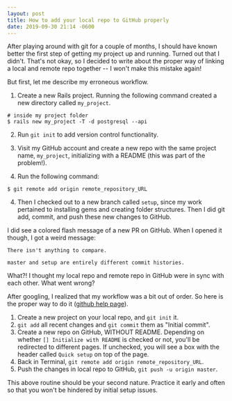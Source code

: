 ```yaml
---
layout: post
title: How to add your local repo to GitHub properly
date: 2019-09-30 21:14 -0600
---
```

After playing around with git for a couple of months, I should have known better the first step of getting my project up and running. Turned out that I didn't. That's not okay, so I decided to write about the proper way of linking a local and remote repo together -- I won't make this mistake again!

But first, let me describe my erroneous workflow.

1. Create a new Rails project. Running the following command created a new directory called `my_project`.
```
# inside my project folder
$ rails new my_project -T -d postgresql --api
```

2. Run `git init` to add version control functionality.

3. Visit my GitHub account and create a new repo with the same project name, `my_project`, initializing with a README (this was part of the problem!).

4. Run the following command:
```
$ git remote add origin remote_repository_URL
```

4. Then I checked out to a new branch called `setup`, since my work pertained to installing gems and creating folder structures. Then I did git add, commit, and push these new changes to GitHub.

I did see a colored flash message of a new PR on GitHub. When I opened it though, I got a weird message:

```
There isn't anything to compare.

master and setup are entirely different commit histories.
```

What?! I thought my local repo and remote repo in GitHub were in sync with each other. What went wrong?

After googling, I realized that my workflow was a bit out of order. So here is the proper way to do it ([github help page](https://help.github.com/en/articles/adding-an-existing-project-to-github-using-the-command-line)).


1. Create a new project on your local repo, and `git init` it.
2. `git add` all recent changes and `git commit` them as "Initial commit".
3. Create a new repo on GitHub, WITHOUT README. Depending on whether `[] Initialize with README` is checked or not, you'll be redirected to different pages. If unchecked, you will see a box with the header called `Quick setup` on top of the page.
4. Back in Terminal, `git remote add origin remote_repository_URL`.
5. Push the changes in local repo to GitHub, `git push -u origin master`.

This above routine should be your second nature. Practice it early and often so that you won't be hindered by initial setup issues.
